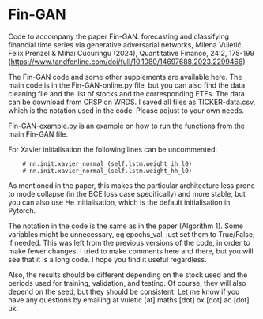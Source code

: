 # Fin-GAN
Code to accompany the paper  Fin-GAN: forecasting and classifying financial time series via generative adversarial networks, Milena Vuletić, Felix Prenzel & Mihai Cucuringu (2024), Quantitative Finance, 24:2, 175-199 (https://www.tandfonline.com/doi/full/10.1080/14697688.2023.2299466)

The Fin-GAN code and some other supplements are available here. The main code is in the Fin-GAN-online.py file, but you can also find the data cleaning file and the list of stocks and the corresponding ETFs. The data can be download from CRSP on WRDS. I saved all files as TICKER-data.csv, which is the notation used in the code. Please adjust to your own needs.

Fin-GAN-example.py is an example on how to run the functions from the main Fin-GAN file.

For Xavier initialisation the following lines can be uncommented:

        # nn.init.xavier_normal_(self.lstm.weight_ih_l0)
        # nn.init.xavier_normal_(self.lstm.weight_hh_l0)

As mentioned in the paper, this makes the particular architecture less prone to mode collapse (in the BCE loss case specifically) and more stable, but you can also use He initialisation, which is the default initialisation in Pytorch. 

The notation in the code is the same as in the paper (Algorithm 1). Some variables might be unnecessary, eg epochs_val, just set them to True/False, if needed. This was left from the previous versions of the code, in order to make fewer changes. I tried to make comments here and there, but you will see that it is a long code. I hope you find it useful regardless.

Also, the results should be different depending on the stock used and the periods used for training, validation, and testing. Of course, they will also depend on the seed, but they should be consistent. Let me know if you have any questions by emailing at vuletic [at] maths [dot] ox [dot] ac [dot] uk.
